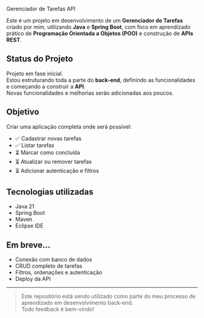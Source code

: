 Gerenciador de Tarefas API

Este é um projeto em desenvolvimento de um **Gerenciador de Tarefas** criado por mim, utilizando **Java** e **Spring Boot**, com foco em aprendizado prático de **Programação Orientada a Objetos (POO)** e construção de **APIs REST**.

## Status do Projeto

Projeto em fase inicial.  
Estou estruturando toda a parte do **back-end**, definindo as funcionalidades e começando a construir a **API**.  
Novas funcionalidades e melhorias serão adicionadas aos poucos.

## Objetivo

Criar uma aplicação completa onde será possível:

- ✅ Cadastrar novas tarefas
- ✅ Listar tarefas
- ⏳ Marcar como concluída
- ⏳ Atualizar ou remover tarefas
- ⏳ Adicionar autenticação e filtros

## Tecnologias utilizadas

- Java 21
- Spring Boot
- Maven
- Eclipse IDE

## Em breve...

- Conexão com banco de dados
- CRUD completo de tarefas
- Filtros, ordenações e autenticação
- Deploy da API

---

> Este repositório está sendo utilizado como parte do meu processo de aprendizado em desenvolvimento back-end.  
> Todo feedback é bem-vindo!
